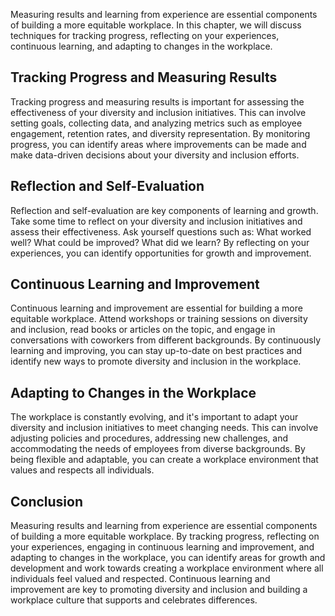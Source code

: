 
Measuring results and learning from experience are essential components of building a more equitable workplace. In this chapter, we will discuss techniques for tracking progress, reflecting on your experiences, continuous learning, and adapting to changes in the workplace.

Tracking Progress and Measuring Results
---------------------------------------

Tracking progress and measuring results is important for assessing the effectiveness of your diversity and inclusion initiatives. This can involve setting goals, collecting data, and analyzing metrics such as employee engagement, retention rates, and diversity representation. By monitoring progress, you can identify areas where improvements can be made and make data-driven decisions about your diversity and inclusion efforts.

Reflection and Self-Evaluation
------------------------------

Reflection and self-evaluation are key components of learning and growth. Take some time to reflect on your diversity and inclusion initiatives and assess their effectiveness. Ask yourself questions such as: What worked well? What could be improved? What did we learn? By reflecting on your experiences, you can identify opportunities for growth and improvement.

Continuous Learning and Improvement
-----------------------------------

Continuous learning and improvement are essential for building a more equitable workplace. Attend workshops or training sessions on diversity and inclusion, read books or articles on the topic, and engage in conversations with coworkers from different backgrounds. By continuously learning and improving, you can stay up-to-date on best practices and identify new ways to promote diversity and inclusion in the workplace.

Adapting to Changes in the Workplace
------------------------------------

The workplace is constantly evolving, and it's important to adapt your diversity and inclusion initiatives to meet changing needs. This can involve adjusting policies and procedures, addressing new challenges, and accommodating the needs of employees from diverse backgrounds. By being flexible and adaptable, you can create a workplace environment that values and respects all individuals.

Conclusion
----------

Measuring results and learning from experience are essential components of building a more equitable workplace. By tracking progress, reflecting on your experiences, engaging in continuous learning and improvement, and adapting to changes in the workplace, you can identify areas for growth and development and work towards creating a workplace environment where all individuals feel valued and respected. Continuous learning and improvement are key to promoting diversity and inclusion and building a workplace culture that supports and celebrates differences.

